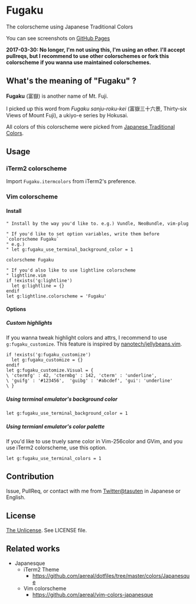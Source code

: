 # Fugaku
The colorscheme using Japanese Traditional Colors

You can see screenshots on [GitHub Pages](https://tasuten.github.io/Fugaku/)

**2017-03-30: No longer, I'm not using this, I'm using an other. I'll accept pullreqs, but I recommend to use other colorschemes or fork this colorscheme if you wanna use maintained colorschemes.**

## What's the meaning of "Fugaku" ?
**Fugaku** (富嶽) is another name of Mt. Fuji.

I picked up this word from  *Fugaku sanju-roku-kei* (富嶽三十六景, Thirty-six Views of Mount Fuji), a ukiyo-e series by Hokusai.

All colors of this colorscheme were picked from [Japanese Traditional Colors](http://irocore.com/).


## Usage
### iTerm2 colorscheme
Import `Fugaku.itermcolors` from iTerm2's preference.

### Vim colorscheme
#### Install
``` vim
" Install by the way you'd like to. e.g.) Vundle, NeoBundle, vim-plug

" If you'd like to set option variables, write them before `colorscheme Fugaku`
" e.g.)
" let g:fugaku_use_terminal_background_color = 1

colorscheme Fugaku

" If you'd also like to use lightline colorscheme
" lightline.vim
if !exists('g:lightline')
  let g:lightline = {}
endif
let g:lightline.colorscheme = 'Fugaku'
```

#### Options

##### Custom highlights
If you wanna tweak highlight colors and attrs, I recommend to use `g:fugaku_customize`. This feature is inspired by [nanotech/jellybeans.vim](https://github.com/nanotech/jellybeans.vim).

``` vim
if !exists('g:fugaku_customize')
  let g:fugaku_customize = {}
endif
let g:fugaku_customize.Visual = {
\ 'ctermfg' : 42, 'ctermbg' : 142, 'cterm' : 'underline',
\ 'guifg' : '#123456',  'guibg' : '#abcdef', 'gui': 'underline'
\ }
```

##### Using terminal emulator's background color

``` vim
let g:fugaku_use_terminal_background_color = 1
```

##### Using termianl emulator's color palette
If you'd like to use truely same color in Vim-256color and GVim,
and you use iTerm2 colorscheme, use this option.

``` vim
let g:fugaku_use_terminal_colors = 1
```


## Contribution
Issue, PullReq, or contact with me from [Twitter@tasuten](https://twitter.com/tasuten) in Japanese or English.


## License
[The Unlicense](http://unlicense.org/). See LICENSE file.


## Related works
- Japanesque
    -  iTerm2 Theme
        - https://github.com/aereal/dotfiles/tree/master/colors/Japanesque
    -  Vim colorscheme
        -  https://github.com/aereal/vim-colors-japanesque



